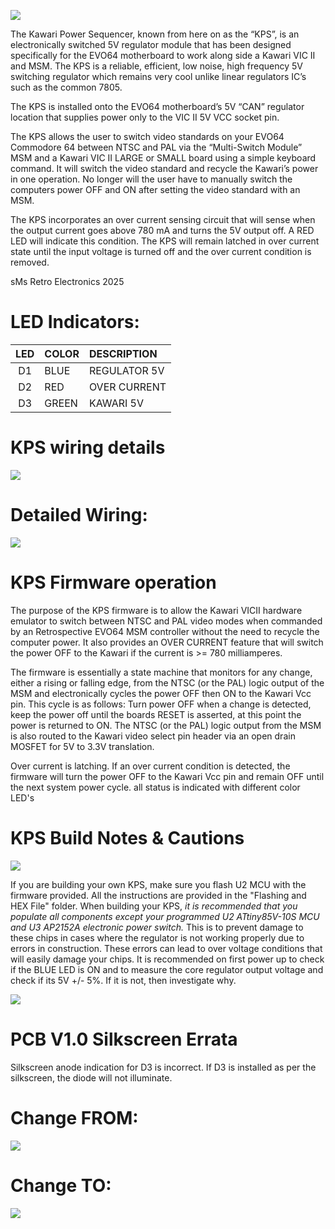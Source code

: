 
 ![](media/banner.png)


The Kawari Power Sequencer, known from here on as the “KPS”, is an electronically switched 5V regulator module that has been designed specifically for the EVO64 motherboard to work along side a Kawari VIC II and MSM. The KPS is a reliable, efficient, low noise, high frequency 5V switching regulator which remains very cool unlike linear regulators IC’s such as the common 7805. 

The KPS is installed onto the EVO64 motherboard’s 5V “CAN” regulator location that supplies power only to the VIC II 5V VCC socket pin.

The KPS allows the user to switch video standards on your EVO64 Commodore 64 between NTSC and PAL via the “Multi-Switch Module” MSM and a Kawari VIC II LARGE or SMALL board using a simple keyboard command. It will switch the video standard and recycle the Kawari’s power in one operation. No longer will the user have to manually switch the computers power OFF and ON after setting the video standard with an MSM. 


The KPS incorporates an over current sensing circuit that will sense when the output current goes above 780 mA and turns the 5V output off. A RED LED will indicate this condition. The KPS will remain latched in over current state until the input voltage is turned off and the over current condition is removed.  

sMs Retro Electronics 2025
# LED Indicators: 

|LED|COLOR|DESCRIPTION
|:--:|:--|:--|
|D1|BLUE|REGULATOR 5V
|D2|RED|OVER CURRENT 
|D3|GREEN|KAWARI 5V   

 # KPS wiring details

 ![](media/bigview.png)
# Detailed Wiring:

  ![](media/connections.png)

 # KPS Firmware operation

The purpose of the KPS firmware is to allow the Kawari VICII hardware emulator to switch between NTSC and PAL video modes when commanded by an Retrospective EVO64 MSM controller without the need to recycle the computer power. It also provides an OVER CURRENT feature that will switch the power OFF to the Kawari if the current is >= 780 milliamperes. 

The firmware is essentially a state machine that monitors for any change, either a rising or falling edge, from the NTSC (or the PAL) logic output of the MSM and electronically cycles the power OFF then ON to the Kawari Vcc pin. This cycle is as follows: Turn power OFF when a change is detected, keep the power off until the boards RESET is asserted, at this point the power is returned to ON. The NTSC (or the PAL) logic output from the MSM is also routed to the Kawari video select pin header via an open drain MOSFET for 5V to 3.3V translation. 

Over current is latching. If an over current condition is detected, the firmware will turn the power OFF to the Kawari Vcc pin and remain OFF until the next system power cycle. all status is indicated with different color LED's 

 # KPS Build Notes & Cautions 

![](media/BUILD_NOTES.png)

 If you are building your own KPS, make sure you flash U2 MCU with the firmware provided. All the instructions are provided in the "Flashing and HEX File" folder. When building your KPS, *it is recommended that you populate all components except your programmed U2 ATtiny85V-10S MCU and U3 AP2152A electronic power switch.* This is to prevent damage to these chips in cases where the regulator is not working properly due to errors in construction. These errors can lead to over voltage conditions that will easily damage your chips. It is recommended on first power up to check if the BLUE LED is ON and to measure the core regulator output voltage and check if its 5V +/- 5%. If it is not, then investigate why.    
  
![](media/MEASURE_5V.png)

 # PCB V1.0 Silkscreen Errata 

Silkscreen anode indication for D3 is incorrect. If D3 is installed as per the silkscreen, the diode will not illuminate. 

# Change FROM:
  ![](media/diode_from.png)
# Change TO:
  ![](media/diode_to.png)

